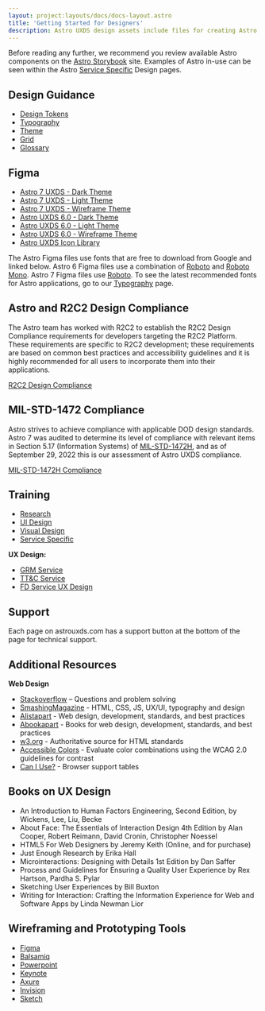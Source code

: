 ```yaml
---
layout: project:layouts/docs/docs-layout.astro
title: 'Getting Started for Designers'
description: Astro UXDS design assets include files for creating Astro application mockups and wireframes in Figma.
---
```


Before reading any further, we recommend you review available Astro components on the [Astro Storybook](https://astro-components.netlify.app/?path=/story/astro-uxds-welcome-start-here--page) site. Examples of Astro in-use can be seen within the Astro [Service Specific](/service-specific-ux-design/) Design pages.

## Design Guidance

- [Design Tokens](/design-tokens/getting-started/)
- [Typography](/design-guidelines/typography/)
- [Theme](/design-guidelines/theme/)
- [Grid](/design-guidelines/grid/)
- [Glossary](/design-guidelines/glossary/)

## Figma

- [Astro 7 UXDS - Dark Theme](https://www.figma.com/community/file/1157371532469023309)
- [Astro 7 UXDS - Light Theme](https://www.figma.com/community/file/1203068683334364243)
- [Astro 7 UXDS - Wireframe Theme](https://www.figma.com/community/file/1203487593021750781)
- [Astro UXDS 6.0 - Dark Theme](https://www.figma.com/community/file/1014254163928270411)
- [Astro UXDS 6.0 - Light Theme](https://www.figma.com/community/file/1157352889822768689)
- [Astro UXDS 6.0 - Wireframe Theme](https://www.figma.com/community/file/1101538528179386032)
- [Astro UXDS Icon Library](https://www.figma.com/community/file/1022883566772542677)

The Astro Figma files use fonts that are free to download from Google and linked below. Astro 6 Figma files use a combination of [Roboto](https://fonts.google.com/specimen/Roboto) and [Roboto Mono](https://fonts.google.com/specimen/Roboto+Mono). Astro 7 Figma files use [Roboto](https://fonts.google.com/specimen/Roboto). To see the latest recommended fonts for Astro applications, go to our [Typography](/design-guidelines/typography/) page.

## Astro and R2C2 Design Compliance

The Astro team has worked with R2C2 to establish the R2C2 Design Compliance requirements for developers targeting the R2C2 Platform. These requirements are specific to R2C2 development; these requirements are based on common best practices and accessibility guidelines and it is highly recommended for all users to incorporate them into their applications.

[R2C2 Design Compliance](/compliance/r2c2-design-compliance/)

## MIL-STD-1472 Compliance

Astro strives to achieve compliance with applicable DOD design standards. Astro 7 was audited to determine its level of compliance with relevant items in Section 5.17 (Information Systems) of [MIL-STD-1472H](https://quicksearch.dla.mil/qsdocdetails.aspx?ident_number=36903), and as of September 29, 2022 this is our assessment of Astro UXDS compliance.

[MIL-STD-1472H Compliance](/compliance/mil-std-1472/)

## Training

- [Research](/design-process/research/)
- [UI Design](/design-process/ui-design/)
- [Visual Design](/design-process/visual-design/)
- [Service Specific](/service-specific-ux-design/)

**UX Design:**

- [GRM Service](/grm-service-ux-design/about-the-grm-designs/)
- [TT&C Service](/ttc-service-ux-design/about-the-ttc-designs/)
- [FD Service UX Design](/fd-service-ux-design/about-the-fd-designs/)

## Support

Each page on astrouxds.com has a support button at the bottom of the page for technical support.

## Additional Resources

**Web Design**

- [Stackoverflow](https://stackoverflow.com/) – Questions and problem solving
- [SmashingMagazine](https://www.smashingmagazine.com/) - HTML, CSS, JS, UX/UI, typography and design
- [Alistapart](https://alistapart.com/) - Web design, development, standards, and best practices
- [Abookapart](https://abookapart.com/) - Books for web design, development, standards, and best practices
- [w3.org](https://www.w3.org/) - Authoritative source for HTML standards
- [Accessible Colors](https://accessible-colors.com/) - Evaluate color combinations using the WCAG 2.0 guidelines for contrast
- [Can I Use?](https://www.caniuse.com/) - Browser support tables

## Books on UX Design

- An Introduction to Human Factors Engineering, Second Edition, by Wickens, Lee, Liu, Becke
- About Face: The Essentials of Interaction Design 4th Edition by Alan Cooper, Robert Reimann, David Cronin, Christopher Noessel
- HTML5 For Web Designers by Jeremy Keith (Online, and for purchase)
- Just Enough Research by Erika Hall
- Microinteractions: Designing with Details 1st Edition by Dan Saffer
- Process and Guidelines for Ensuring a Quality User Experience by Rex Hartson, Pardha S. Pylar
- Sketching User Experiences by Bill Buxton
- Writing for Interaction: Crafting the Information Experience for Web and Software Apps by Linda Newman Lior

## Wireframing and Prototyping Tools

- [Figma](https://www.figma.com/)
- [Balsamiq](https://balsamiq.com/)
- [Powerpoint](https://www.microsoft.com/en-us/microsoft-365/powerpoint)
- [Keynote](https://www.apple.com/keynote/)
- [Axure](https://www.axure.com/)
- [Invision](https://www.invisionapp.com/)
- [Sketch](https://www.sketch.com/)
